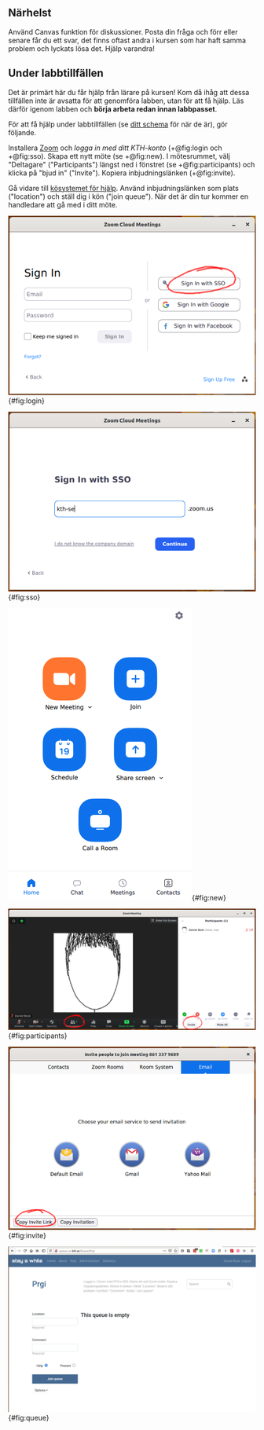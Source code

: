## Närhelst

Använd Canvas funktion för diskussioner. Posta din fråga och förr eller senare 
får du ett svar, det finns oftast andra i kursen som har haft samma problem och 
lyckats lösa det. Hjälp varandra!


## Under labbtillfällen

Det är primärt här du får hjälp från lärare på kursen! Kom då ihåg att dessa 
tillfällen inte är avsatta för att genomföra labben, utan för att få hjälp. Läs 
därför igenom labben och **börja arbeta redan innan labbpasset**.

För att få hjälp under labbtillfällen (se [ditt schema][schedule] för när de 
är), gör följande.

[schedule]: https://www.kth.se/social/home/personal-menu/schema/

Installera [Zoom][zoom-guide] och *logga in med ditt KTH-konto* (+@fig:login 
och +@fig:sso). Skapa ett nytt möte (se +@fig:new). I mötesrummet, välj 
"Deltagare" ("Participants") längst ned i fönstret (se +@fig:participants) och 
klicka på "bjud in" ("Invite"). Kopiera inbjudningslänken (+@fig:invite).

[zoom-guide]: https://www.kth.se/student/kth-it-support/work-online/webbmoten-zoom/zoom-1.893273

Gå vidare till [kösystemet för hjälp][queue]. Använd inbjudningslänken som 
plats ("location") och ställ dig i kön ("join queue"). När det är din tur 
kommer en handledare att gå med i ditt möte.

[queue]: http://queue.csc.kth.se/Queue/Prgi

![Logga in med SSO][zoom-login]{#fig:login}

[zoom-login]: https://github.com/dbosk/intropy/raw/master/overview/help/zoom-login.png

![Välj KTH:s inloggningstjänst][zoom-sso]{#fig:sso}

[zoom-sso]: https://github.com/dbosk/intropy/raw/master/overview/help/zoom-sso-kth.png

![Starta ett nytt möte][new-meeting]{#fig:new}

[new-meeting]: https://github.com/dbosk/intropy/raw/master/overview/help/new-meeting.png

![Hitta inbjudningslänken][participants]{#fig:participants}

[participants]: https://github.com/dbosk/intropy/raw/master/overview/help/participants.png

![Kopiera inbjudningslänken][invite]{#fig:invite}

[invite]: https://github.com/dbosk/intropy/raw/master/overview/help/invite.png

![Ställ dig i kön för att få hjälp][queuefig]{#fig:queue}

[queuefig]: https://github.com/dbosk/intropy/raw/master/overview/help/queue.png

